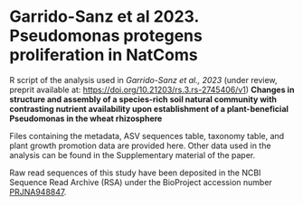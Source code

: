 # Garrido-Sanz et al 2023. Pseudomonas protegens proliferation in NatComs

R script of the analysis used in *Garrido-Sanz et al., 2023* (under review, preprit available at: https://doi.org/10.21203/rs.3.rs-2745406/v1)
**Changes in structure and assembly of a species-rich soil natural community with contrasting nutrient availability upon establishment of a plant-beneficial Pseudomonas in the wheat rhizosphere**

Files containing the metadata, ASV sequences table, taxonomy table, and plant growth promotion data are provided here. Other data used in the analysis can be found in the Supplementary material of the paper.

Raw read sequences of this study have been deposited in the NCBI Sequence Read Archive (RSA) under the BioProject accession number [PRJNA948847](https://www.ncbi.nlm.nih.gov/bioproject/PRJNA948847).
